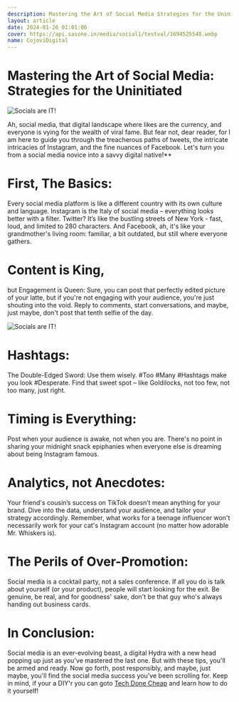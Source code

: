 ```yaml
---
description: Mastering the Art of Social Media Strategies for the Uninitiated
layout: article
date: 2024-01-26 01:01:06
cover: https://api.sasone.in/media/social1/testval/1694525548.webp
name: CojoviDigital
---
```

# Mastering the Art of Social Media: Strategies for the Uninitiated

![Socials are IT!](https://vista.today/wp-content/uploads/2023/04/social-media-important-970x550.jpg)

Ah, social media, that digital landscape where likes are the currency, and everyone is vying for the wealth of viral fame. But fear not, dear reader, for I am here to guide you through the treacherous paths of tweets, the intricate intricacies of Instagram, and the fine nuances of Facebook. Let's turn you from a social media novice into a savvy digital native!**


# First, The Basics: 
Every social media platform is like a different country with its own culture and language. Instagram is the Italy of social media – everything looks better with a filter. Twitter? It’s like the bustling streets of New York - fast, loud, and limited to 280 characters. And Facebook, ah, it's like your grandmother's living room: familiar, a bit outdated, but still where everyone gathers.


# Content is King,
but Engagement is Queen: Sure, you can post that perfectly edited picture of your latte, but if you're not engaging with your audience, you're just shouting into the void. Reply to comments, start conversations, and maybe, just maybe, don't post that tenth selfie of the day.

![Socials are IT!](https://www.alanilagan.com/wp-content/uploads/2018/01/18socialmedia01.jpg)

# Hashtags: 
The Double-Edged Sword: Use them wisely. #Too #Many #Hashtags make you look #Desperate. Find that sweet spot – like Goldilocks, not too few, not too many, just right.


# Timing is Everything: 
Post when your audience is awake, not when you are. There's no point in sharing your midnight snack epiphanies when everyone else is dreaming about being Instagram famous.


# Analytics, not Anecdotes: 
Your friend's cousin’s success on TikTok doesn’t mean anything for your brand. Dive into the data, understand your audience, and tailor your strategy accordingly. Remember, what works for a teenage influencer won't necessarily work for your cat's Instagram account (no matter how adorable Mr. Whiskers is).


# The Perils of Over-Promotion: 
Social media is a cocktail party, not a sales conference. If all you do is talk about yourself (or your product), people will start looking for the exit. Be genuine, be real, and for goodness' sake, don't be that guy who's always handing out business cards.


# In Conclusion: 
Social media is an ever-evolving beast, a digital Hydra with a new head popping up just as you've mastered the last one. But with these tips, you'll be armed and ready. Now go forth, post responsibly, and maybe, just maybe, you'll find the social media success you've been scrolling for. Keep in mind, if your a DIY'r you can goto [Tech Done Cheap](https://techdonecheap.com "The best site for learning tech") and learn how to do it yourself!

